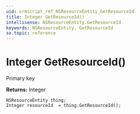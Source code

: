 ```yaml
---
uid: crmscript_ref_NSResourceEntity_GetResourceId
title: Integer GetResourceId()
intellisense: NSResourceEntity.GetResourceId
keywords: NSResourceEntity, GetResourceId
so.topic: reference
---
```


# Integer GetResourceId()

Primary key

**Returns:** Integer

```crmscript
NSResourceEntity thing;
Integer resourceId  = thing.GetResourceId();
```

